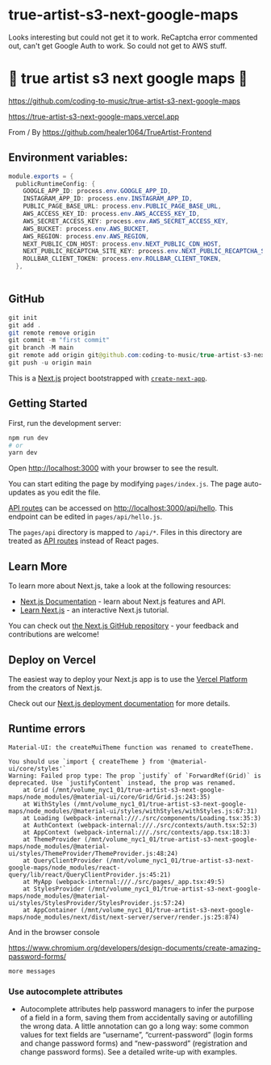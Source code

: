 # true-artist-s3-next-google-maps

Looks interesting but could not get it to work. ReCaptcha error commented out, can't get Google Auth to work. So could not get to AWS stuff.

# 🚀 true artist s3 next google maps 🚀

https://github.com/coding-to-music/true-artist-s3-next-google-maps

https://true-artist-s3-next-google-maps.vercel.app

From / By https://github.com/healer1064/TrueArtist-Frontend

## Environment variables:

```java
module.exports = {
  publicRuntimeConfig: {
    GOOGLE_APP_ID: process.env.GOOGLE_APP_ID,
    INSTAGRAM_APP_ID: process.env.INSTAGRAM_APP_ID,
    PUBLIC_PAGE_BASE_URL: process.env.PUBLIC_PAGE_BASE_URL,
    AWS_ACCESS_KEY_ID: process.env.AWS_ACCESS_KEY_ID,
    AWS_SECRET_ACCESS_KEY: process.env.AWS_SECRET_ACCESS_KEY,
    AWS_BUCKET: process.env.AWS_BUCKET,
    AWS_REGION: process.env.AWS_REGION,
    NEXT_PUBLIC_CDN_HOST: process.env.NEXT_PUBLIC_CDN_HOST,
    NEXT_PUBLIC_RECAPTCHA_SITE_KEY: process.env.NEXT_PUBLIC_RECAPTCHA_SITE_KEY,
    ROLLBAR_CLIENT_TOKEN: process.env.ROLLBAR_CLIENT_TOKEN,
  },
  
```

## GitHub

```java
git init
git add .
git remote remove origin
git commit -m "first commit"
git branch -M main
git remote add origin git@github.com:coding-to-music/true-artist-s3-next-google-maps.git
git push -u origin main
```

This is a [Next.js](https://nextjs.org/) project bootstrapped with [`create-next-app`](https://github.com/vercel/next.js/tree/canary/packages/create-next-app).

## Getting Started

First, run the development server:

```bash
npm run dev
# or
yarn dev
```

Open [http://localhost:3000](http://localhost:3000) with your browser to see the result.

You can start editing the page by modifying `pages/index.js`. The page auto-updates as you edit the file.

[API routes](https://nextjs.org/docs/api-routes/introduction) can be accessed on [http://localhost:3000/api/hello](http://localhost:3000/api/hello). This endpoint can be edited in `pages/api/hello.js`.

The `pages/api` directory is mapped to `/api/*`. Files in this directory are treated as [API routes](https://nextjs.org/docs/api-routes/introduction) instead of React pages.

## Learn More

To learn more about Next.js, take a look at the following resources:

- [Next.js Documentation](https://nextjs.org/docs) - learn about Next.js features and API.
- [Learn Next.js](https://nextjs.org/learn) - an interactive Next.js tutorial.

You can check out [the Next.js GitHub repository](https://github.com/vercel/next.js/) - your feedback and contributions are welcome!

## Deploy on Vercel

The easiest way to deploy your Next.js app is to use the [Vercel Platform](https://vercel.com/import?utm_medium=default-template&filter=next.js&utm_source=create-next-app&utm_campaign=create-next-app-readme) from the creators of Next.js.

Check out our [Next.js deployment documentation](https://nextjs.org/docs/deployment) for more details.

## Runtime errors

```
Material-UI: the createMuiTheme function was renamed to createTheme.

You should use `import { createTheme } from '@material-ui/core/styles'`
Warning: Failed prop type: The prop `justify` of `ForwardRef(Grid)` is deprecated. Use `justifyContent` instead, the prop was renamed.
    at Grid (/mnt/volume_nyc1_01/true-artist-s3-next-google-maps/node_modules/@material-ui/core/Grid/Grid.js:243:35)
    at WithStyles (/mnt/volume_nyc1_01/true-artist-s3-next-google-maps/node_modules/@material-ui/styles/withStyles/withStyles.js:67:31)
    at Loading (webpack-internal:///./src/components/Loading.tsx:35:3)
    at AuthContext (webpack-internal:///./src/contexts/auth.tsx:52:3)
    at AppContext (webpack-internal:///./src/contexts/app.tsx:18:3)
    at ThemeProvider (/mnt/volume_nyc1_01/true-artist-s3-next-google-maps/node_modules/@material-ui/styles/ThemeProvider/ThemeProvider.js:48:24)
    at QueryClientProvider (/mnt/volume_nyc1_01/true-artist-s3-next-google-maps/node_modules/react-query/lib/react/QueryClientProvider.js:45:21)
    at MyApp (webpack-internal:///./src/pages/_app.tsx:49:5)
    at StylesProvider (/mnt/volume_nyc1_01/true-artist-s3-next-google-maps/node_modules/@material-ui/styles/StylesProvider/StylesProvider.js:57:24)
    at AppContainer (/mnt/volume_nyc1_01/true-artist-s3-next-google-maps/node_modules/next/dist/next-server/server/render.js:25:874)

```

And in the browser console

https://www.chromium.org/developers/design-documents/create-amazing-password-forms/

```
more messages
```

### Use autocomplete attributes

- Autocomplete attributes help password managers to infer the purpose of a field in a form, saving them from accidentally saving or autofilling the wrong data. A little annotation can go a long way: some common values for text fields are “username”, “current-password” (login forms and change password forms) and “new-password” (registration and change password forms). See a detailed write-up with examples.
